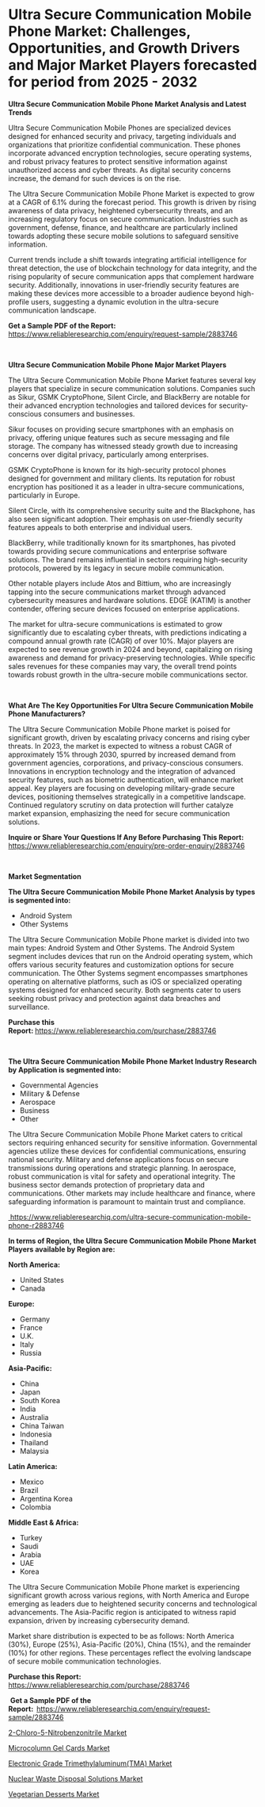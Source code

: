 <p><h1>Ultra Secure Communication Mobile Phone Market: Challenges, Opportunities, and Growth Drivers and Major Market Players forecasted for period from 2025 - 2032</h1></p><p><strong>Ultra Secure Communication Mobile Phone Market Analysis and Latest Trends</strong></p>
<p><p>Ultra Secure Communication Mobile Phones are specialized devices designed for enhanced security and privacy, targeting individuals and organizations that prioritize confidential communication. These phones incorporate advanced encryption technologies, secure operating systems, and robust privacy features to protect sensitive information against unauthorized access and cyber threats. As digital security concerns increase, the demand for such devices is on the rise.</p><p>The Ultra Secure Communication Mobile Phone Market is expected to grow at a CAGR of 6.1% during the forecast period. This growth is driven by rising awareness of data privacy, heightened cybersecurity threats, and an increasing regulatory focus on secure communication. Industries such as government, defense, finance, and healthcare are particularly inclined towards adopting these secure mobile solutions to safeguard sensitive information. </p><p>Current trends include a shift towards integrating artificial intelligence for threat detection, the use of blockchain technology for data integrity, and the rising popularity of secure communication apps that complement hardware security. Additionally, innovations in user-friendly security features are making these devices more accessible to a broader audience beyond high-profile users, suggesting a dynamic evolution in the ultra-secure communication landscape.</p></p>
<p><strong>Get a Sample PDF of the Report:&nbsp;</strong> <a href="https://www.reliableresearchiq.com/enquiry/request-sample/2883746?utm_campaign=104&utm_medium=2&utm_source=Github&utm_content=ia&utm_term=13032025&utm_id=ultra-secure-communication-mobile-phone">https://www.reliableresearchiq.com/enquiry/request-sample/2883746</a></p>
<p>&nbsp;</p>
<p><strong>Ultra Secure Communication Mobile Phone Major Market Players</strong></p>
<p><p>The Ultra Secure Communication Mobile Phone Market features several key players that specialize in secure communication solutions. Companies such as Sikur, GSMK CryptoPhone, Silent Circle, and BlackBerry are notable for their advanced encryption technologies and tailored devices for security-conscious consumers and businesses.</p><p>Sikur focuses on providing secure smartphones with an emphasis on privacy, offering unique features such as secure messaging and file storage. The company has witnessed steady growth due to increasing concerns over digital privacy, particularly among enterprises.</p><p>GSMK CryptoPhone is known for its high-security protocol phones designed for government and military clients. Its reputation for robust encryption has positioned it as a leader in ultra-secure communications, particularly in Europe.</p><p>Silent Circle, with its comprehensive security suite and the Blackphone, has also seen significant adoption. Their emphasis on user-friendly security features appeals to both enterprise and individual users.</p><p>BlackBerry, while traditionally known for its smartphones, has pivoted towards providing secure communications and enterprise software solutions. The brand remains influential in sectors requiring high-security protocols, powered by its legacy in secure mobile communication.</p><p>Other notable players include Atos and Bittium, who are increasingly tapping into the secure communications market through advanced cybersecurity measures and hardware solutions. EDGE (KATIM) is another contender, offering secure devices focused on enterprise applications.</p><p>The market for ultra-secure communications is estimated to grow significantly due to escalating cyber threats, with predictions indicating a compound annual growth rate (CAGR) of over 10%. Major players are expected to see revenue growth in 2024 and beyond, capitalizing on rising awareness and demand for privacy-preserving technologies. While specific sales revenues for these companies may vary, the overall trend points towards robust growth in the ultra-secure mobile communications sector.</p></p>
<p>&nbsp;</p>
<p><strong>What Are The Key Opportunities For Ultra Secure Communication Mobile Phone Manufacturers?</strong></p>
<p><p>The Ultra Secure Communication Mobile Phone market is poised for significant growth, driven by escalating privacy concerns and rising cyber threats. In 2023, the market is expected to witness a robust CAGR of approximately 15% through 2030, spurred by increased demand from government agencies, corporations, and privacy-conscious consumers. Innovations in encryption technology and the integration of advanced security features, such as biometric authentication, will enhance market appeal. Key players are focusing on developing military-grade secure devices, positioning themselves strategically in a competitive landscape. Continued regulatory scrutiny on data protection will further catalyze market expansion, emphasizing the need for secure communication solutions.</p></p>
<p><strong>Inquire or Share Your Questions If Any Before Purchasing This Report:</strong> <a href="https://www.reliableresearchiq.com/enquiry/pre-order-enquiry/2883746?utm_campaign=104&utm_medium=2&utm_source=Github&utm_content=ia&utm_term=13032025&utm_id=ultra-secure-communication-mobile-phone">https://www.reliableresearchiq.com/enquiry/pre-order-enquiry/2883746</a></p>
<p>&nbsp;</p>
<p><strong>Market Segmentation</strong></p>
<p><strong>The Ultra Secure Communication Mobile Phone Market Analysis by types is segmented into:</strong></p>
<p><ul><li>Android System</li><li>Other Systems</li></ul></p>
<p><p>The Ultra Secure Communication Mobile Phone market is divided into two main types: Android System and Other Systems. The Android System segment includes devices that run on the Android operating system, which offers various security features and customization options for secure communication. The Other Systems segment encompasses smartphones operating on alternative platforms, such as iOS or specialized operating systems designed for enhanced security. Both segments cater to users seeking robust privacy and protection against data breaches and surveillance.</p></p>
<p><strong>Purchase this Report:&nbsp;</strong><a href="https://www.reliableresearchiq.com/purchase/2883746?utm_campaign=104&utm_medium=2&utm_source=Github&utm_content=ia&utm_term=13032025&utm_id=ultra-secure-communication-mobile-phone">https://www.reliableresearchiq.com/purchase/2883746</a></p>
<p>&nbsp;</p>
<p><strong>The Ultra Secure Communication Mobile Phone Market Industry Research by Application is segmented into:</strong></p>
<p><ul><li>Governmental Agencies</li><li>Military & Defense</li><li>Aerospace</li><li>Business</li><li>Other</li></ul></p>
<p><p>The Ultra Secure Communication Mobile Phone Market caters to critical sectors requiring enhanced security for sensitive information. Governmental agencies utilize these devices for confidential communications, ensuring national security. Military and defense applications focus on secure transmissions during operations and strategic planning. In aerospace, robust communication is vital for safety and operational integrity. The business sector demands protection of proprietary data and communications. Other markets may include healthcare and finance, where safeguarding information is paramount to maintain trust and compliance.</p></p>
<p><a href="https://www.reliableresearchiq.com/ultra-secure-communication-mobile-phone-r2883746?utm_campaign=104&utm_medium=2&utm_source=Github&utm_content=ia&utm_term=13032025&utm_id=ultra-secure-communication-mobile-phone">&nbsp;https://www.reliableresearchiq.com/ultra-secure-communication-mobile-phone-r2883746</a></p>
<p><strong>In terms of Region, the Ultra Secure Communication Mobile Phone Market Players available by Region are:</strong></p>
<p>
    <p> <strong> North America: </strong>
        <ul>
            <li>United States</li>
            <li>Canada</li>
        </ul>
        </p> 
    <p> <strong> Europe: </strong>
        <ul>
            <li>Germany</li>
            <li>France</li>
            <li>U.K.</li>
            <li>Italy</li>
            <li>Russia</li>
        </ul>
        </p> 
    <p> <strong> Asia-Pacific: </strong>
        <ul>
            <li>China</li>
            <li>Japan</li>
            <li>South Korea</li>
            <li>India</li>
            <li>Australia</li>
            <li>China Taiwan</li>
            <li>Indonesia</li>
            <li>Thailand</li>
            <li>Malaysia</li>
        </ul>
        </p> 
    <p> <strong> Latin America: </strong>
        <ul>
            <li>Mexico</li>
            <li>Brazil</li>
            <li>Argentina Korea</li>
            <li>Colombia</li>
        </ul>
        </p> 
    <p> <strong> Middle East & Africa: </strong>
        <ul>
            <li>Turkey</li>
            <li>Saudi</li>
            <li>Arabia</li>
            <li>UAE</li>
            <li>Korea</li>
        </ul>
    </p>
    </p>
<p><p>The Ultra Secure Communication Mobile Phone market is experiencing significant growth across various regions, with North America and Europe emerging as leaders due to heightened security concerns and technological advancements. The Asia-Pacific region is anticipated to witness rapid expansion, driven by increasing cybersecurity demand. </p><p>Market share distribution is expected to be as follows: North America (30%), Europe (25%), Asia-Pacific (20%), China (15%), and the remainder (10%) for other regions. These percentages reflect the evolving landscape of secure mobile communication technologies.</p></p>
<p><strong>Purchase this Report: </strong><a href="https://www.reliableresearchiq.com/purchase/2883746?utm_campaign=104&utm_medium=2&utm_source=Github&utm_content=ia&utm_term=13032025&utm_id=ultra-secure-communication-mobile-phone">https://www.reliableresearchiq.com/purchase/2883746</a></p>
<p>&nbsp;<strong>Get a Sample PDF of the Report:&nbsp;&nbsp;</strong><a href="https://www.reliableresearchiq.com/enquiry/request-sample/2883746?utm_campaign=104&utm_medium=2&utm_source=Github&utm_content=ia&utm_term=13032025&utm_id=ultra-secure-communication-mobile-phone">https://www.reliableresearchiq.com/enquiry/request-sample/2883746</a></p>
<p><strong></strong></p>
<p><p><a href="https://github.com/borknyberg/Market-Research-Report-List-1/blob/main/2-chloro-5-nitrobenzonitrile-market.md?utm_campaign=104&utm_medium=2&utm_source=Github&utm_content=ia&utm_term=13032025&utm_id=ultra-secure-communication-mobile-phone">2-Chloro-5-Nitrobenzonitrile Market</a></p><p><a href="https://github.com/cavushjla/Market-Research-Report-List-1/blob/main/microcolumn-gel-cards-market.md?utm_campaign=104&utm_medium=2&utm_source=Github&utm_content=ia&utm_term=13032025&utm_id=ultra-secure-communication-mobile-phone">Microcolumn Gel Cards Market</a></p><p><a href="https://github.com/alrogikrosa/Market-Research-Report-List-1/blob/main/electronic-grade-trimethylaluminumtma-market.md?utm_campaign=104&utm_medium=2&utm_source=Github&utm_content=ia&utm_term=13032025&utm_id=ultra-secure-communication-mobile-phone">Electronic Grade Trimethylaluminum(TMA) Market</a></p><p><a href="https://github.com/coricnzati/Market-Research-Report-List-1/blob/main/nuclear-waste-disposal-solutions-market.md?utm_campaign=104&utm_medium=2&utm_source=Github&utm_content=ia&utm_term=13032025&utm_id=ultra-secure-communication-mobile-phone">Nuclear Waste Disposal Solutions Market</a></p><p><a href="https://github.com/mynaoanes/Market-Research-Report-List-1/blob/main/vegetarian-desserts-market.md?utm_campaign=104&utm_medium=2&utm_source=Github&utm_content=ia&utm_term=13032025&utm_id=ultra-secure-communication-mobile-phone">Vegetarian Desserts Market</a></p></p>